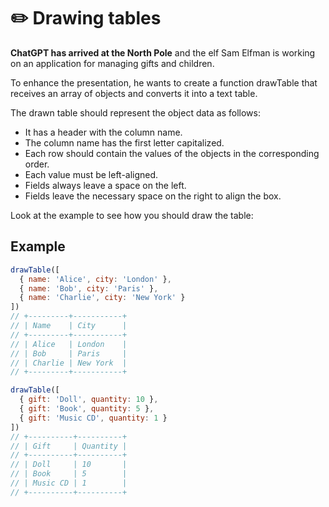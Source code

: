 # ✏️ Drawing tables

**ChatGPT has arrived at the North Pole** and the elf Sam Elfman is working on an application for managing gifts and children.

To enhance the presentation, he wants to create a function drawTable that receives an array of objects and converts it into a text table.

The drawn table should represent the object data as follows:

* It has a header with the column name.
* The column name has the first letter capitalized.
* Each row should contain the values of the objects in the corresponding order.
* Each value must be left-aligned.
* Fields always leave a space on the left.
* Fields leave the necessary space on the right to align the box.

Look at the example to see how you should draw the table:

## Example 

```javascript
drawTable([
  { name: 'Alice', city: 'London' },
  { name: 'Bob', city: 'Paris' },
  { name: 'Charlie', city: 'New York' }
])
// +---------+-----------+
// | Name    | City      |
// +---------+-----------+
// | Alice   | London    |
// | Bob     | Paris     |
// | Charlie | New York  |
// +---------+-----------+

drawTable([
  { gift: 'Doll', quantity: 10 },
  { gift: 'Book', quantity: 5 },
  { gift: 'Music CD', quantity: 1 }
])
// +----------+----------+
// | Gift     | Quantity |
// +----------+----------+
// | Doll     | 10       |
// | Book     | 5        |
// | Music CD | 1        |
// +----------+----------+
```